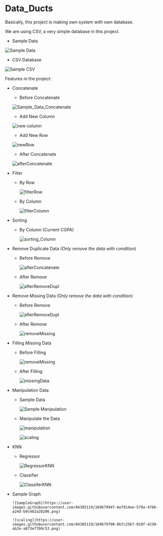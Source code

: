# Data_Ducts

Basically, this project is making own system with own database. 

We are using CSV, a very simple database in this project.

* Sample Data

![Sample Data](https://user-images.githubusercontent.com/84385119/169641931-3d447572-ed14-4387-9a38-e4e64018fb5c.png)


* CSV Database

![Sample CSV](https://user-images.githubusercontent.com/84385119/169641932-c0d828c2-b90f-486b-988a-1b588e8f6a4d.png)

Features in the project:
* Concatenate
    * Before Concatenate 
    
    ![Sample_Data_Concatenate](https://user-images.githubusercontent.com/84385119/169642264-04d218e9-afda-46f6-a4fa-c97bbd80fc98.png)
    
    * Add New Column

    ![new column](https://user-images.githubusercontent.com/84385119/169642326-0693f483-fc03-425e-aebd-7493ee7b5d2e.png)
    
    * Add New Row

    ![newRow](https://user-images.githubusercontent.com/84385119/169642331-8601c23d-deb1-4e83-b1c0-767a5f413963.png)
    
    * After Concatenate

    ![afterConcatenate](https://user-images.githubusercontent.com/84385119/169642405-9f904217-0b5e-4153-992f-63af9d799bd3.png)
    
* Filter
    * By Row 

      ![filterRow](https://user-images.githubusercontent.com/84385119/169642790-6c5dbb1f-392e-4c0f-a095-388ccc1c8e78.png)
      
    * By Column

      ![filterColumn](https://user-images.githubusercontent.com/84385119/169642792-8337d3a0-15a8-4d22-bd76-e33f89336400.png)
      
* Sorting
    * By Column (Current CGPA)

      ![sorting_Column](https://user-images.githubusercontent.com/84385119/169642919-a9529bdf-09fe-4a03-b73b-c31102050cfe.png)
      
* Remove Duplicate Data _(Only remove the data with condition)_
    * Before Remove 
    
      ![afterConcatenate](https://user-images.githubusercontent.com/84385119/169642405-9f904217-0b5e-4153-992f-63af9d799bd3.png)
      
    * After Remove

      ![afterRemoveDupl](https://user-images.githubusercontent.com/84385119/169643164-48c3f51a-46ad-4cdd-a061-8f27b2681438.png)

* Remove Missing Data _(Only remove the data with condition)_
    * Before Remove 
    
      ![afterRemoveDupl](https://user-images.githubusercontent.com/84385119/169643164-48c3f51a-46ad-4cdd-a061-8f27b2681438.png)
      
    * After Remove

      ![removeMissing](https://user-images.githubusercontent.com/84385119/169643218-d3f2716d-9e23-4fc9-af51-cb2db1cbbd4a.png)
      
* Filling Missing Data
    * Before Filling

      ![removeMissing](https://user-images.githubusercontent.com/84385119/169643218-d3f2716d-9e23-4fc9-af51-cb2db1cbbd4a.png)
      
    * After Filling

      ![missingData](https://user-images.githubusercontent.com/84385119/169679430-7798c57c-dbee-4668-8403-08d546b9bccf.png)
      
* Manipulation Data
    * Sample Data

      ![Sample Manipulation](https://user-images.githubusercontent.com/84385119/169679507-60b3993c-64bd-488d-b95e-5b7fe66f59ef.png)
      
    * Manipulate the Data

      ![manipulation](https://user-images.githubusercontent.com/84385119/169679506-dc64f540-1fe7-4bf7-a5b1-3729a64938d4.png)
      
      ![scaling](https://user-images.githubusercontent.com/84385119/169679700-6bfc25b7-028f-4238-ab2e-a873ef7b9c53.png)
      
* KNN
    * Regressor

      ![RegressorKNN](https://user-images.githubusercontent.com/84385119/169679831-2d8044ee-5a61-49d4-b4d7-0c6ba6a52d09.png)
      
    * Classifier

      ![ClassiferKNN](https://user-images.githubusercontent.com/84385119/169679835-c8551033-4944-4c32-b6bc-255b54b6518d.png)
      
* Sample Graph

      ![SampleGraph](https://user-images.githubusercontent.com/84385119/169679947-6ef814ee-579a-4766-a24d-b9c482a28206.png)
      
      ![scaling](https://user-images.githubusercontent.com/84385119/169679700-6bfc25b7-028f-4238-ab2e-a873ef7b9c53.png)
      
